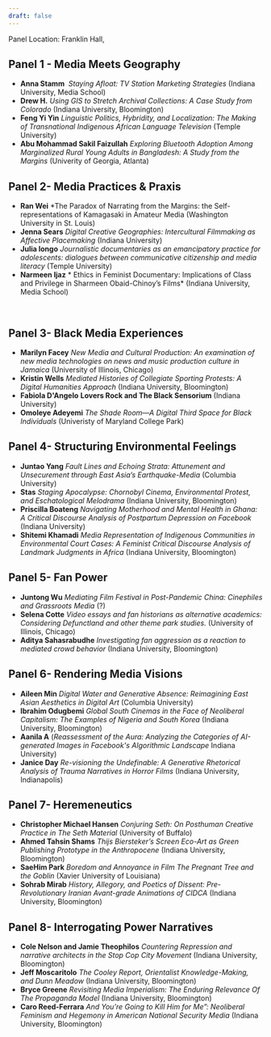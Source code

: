 ```yaml
---
draft: false
---
```



Panel Location: Franklin Hall,
## Panel 1 - Media Meets Geography

- **Anna Stamm**  *Staying Afloat: TV Station Marketing Strategies* (Indiana University, Media School)
- **Drew H.**   *Using GIS to Stretch Archival Collections: A Case Study from Colorado* (Indiana University, Bloomington)
- **Feng Yi Yin**	 *Linguistic Politics, Hybridity, and Localization: The Making of Transnational Indigenous African Language Television* (Temple University)
- **Abu Mohammad Sakil Faizullah** *Exploring Bluetooth Adoption Among Marginalized Rural Young Adults in Bangladesh: A Study from the Margins* (Univerity of Georgia, Atlanta)
 &nbsp;

## Panel 2- Media Practices & Praxis

- **Ran Wei** *The Paradox of Narrating from the Margins: the Self-representations of Kamagasaki in Amateur Media (Washington University in St. Louis)
- **Jenna Sears** *Digital Creative Geographies: Intercultural Filmmaking as Affective Placemaking* (Indiana University)
- **Julia longo**	 *Journalistic documentaries as an emancipatory practice for adolescents: dialogues between communicative citizenship and media literacy* (Temple University)
- **Narmeen Ijaz** * Ethics in Feminist Documentary: Implications of Class and Privilege in Sharmeen Obaid-Chinoy’s Films* (Indiana University, Media School)

 &nbsp;

## Panel 3- Black Media Experiences
- **Marilyn Facey** *New Media and Cultural Production: An examination of new media technologies on news and music production culture in Jamaica* (University of Illinois, Chicago)
- **Kristin Wells**  *Mediated Histories of Collegiate Sporting Protests: A Digital Humanities Approach* (Indiana University, Bloomington)
- **Fabiola D'Angelo**	 **Lovers Rock and The Black Sensorium** (Indiana University)
- **Omoleye Adeyemi**	*The Shade Room—A Digital Third Space for Black Individuals* (Univeristy of Maryland College Park)
 &nbsp;

## Panel 4- Structuring Environmental Feelings

- **Juntao Yang**  *Fault Lines and Echoing Strata: Attunement and Unsecurement through East Asia’s Earthquake-Media* (Columbia University)
- **Stas**  *Staging Apocalypse: Chornobyl Cinema, Environmental Protest, and Eschatological Melodrama* (Indiana University, Bloomington)
- **Priscilla Boateng**  *Navigating Motherhood and Mental Health in Ghana: A Critical Discourse Analysis of Postpartum Depression on Facebook* (Indiana University)
- **Shitemi Khamadi** *Media Representation of Indigenous Communities in Environmental Court Cases: A Feminist Critical Discourse Analysis of Landmark Judgments in Africa* (Indiana University, Bloomington)
&nbsp;

## Panel 5- Fan Power
- **Juntong Wu** *Mediating Film Festival in Post-Pandemic China: Cinephiles and Grassroots Media* (?)
- **Selena Cotte** *Video essays and fan historians as alternative academics: Considering Defunctland and other theme park studies.* (University of Illinois, Chicago)
- **Aditya Sahasrabudhe** *Investigating fan aggression as a reaction to mediated crowd behavior* (Indiana University, Bloomington)
&nbsp;

## Panel 6- Rendering Media Visions
- **Aileen Min** *Digital Water and Generative Absence: Reimagining East Asian Aesthetics in Digital Art* (Columbia University)
- **Ibrahim Odugbemi** *Global South Cinemas in the Face of Neoliberal Capitalism: The Examples of Nigeria and South Korea* (Indiana University, Bloomington)
- **Aanila	A** (*Reassessment of the Aura: Analyzing the Categories of AI-generated Images in Facebook's Algorithmic Landscape* Indiana University)
- **Janice Day** *Re-visioning the Undefinable: A Generative Rhetorical Analysis of Trauma Narratives in Horror Films* (Indiana University, Indianapolis)
&nbsp;

## Panel 7- Heremeneutics
- **Christopher Michael Hansen**  *Conjuring Seth: On Posthuman Creative Practice in The Seth Material*  (University of Buffalo)
- **Ahmed Tahsin Shams** *Thijs Biersteker’s Screen Eco-Art as Green Publishing Prototype in the Anthropocene*  (Indiana University, Bloomington)
- **SaeHim Park** *Boredom and Annoyance in Film The Pregnant Tree and the Goblin* (Xavier University of Louisiana)
- **Sohrab Mirab**  *History, Allegory, and Poetics of Dissent: Pre-Revolutionary Iranian Avant-grade Animations of CIDCA*  (Indiana University, Bloomington)
 &nbsp;

## Panel 8- Interrogating Power Narratives
- **Cole Nelson and Jamie Theophilos**	*Countering Repression and narrative architects in the Stop Cop City Movement* (Indiana University, Bloomington)
- **Jeff Moscaritolo** *The Cooley Report, Orientalist Knowledge-Making, and Dunn Meadow* (Indiana University, Bloomington)
- **Bryce Greene**	*Revisiting Media Imperialism: The Enduring Relevance Of The Propaganda Model* (Indiana University, Bloomington)
- **Caro Reed-Ferrara**	*And You’re Going to Kill Him for Me”: Neoliberal Feminism and Hegemony in American National Security Media* (Indiana University, Bloomington)
